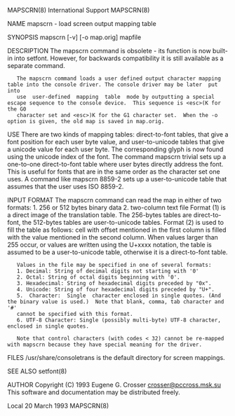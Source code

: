 MAPSCRN(8)                                                     International Support                                                    MAPSCRN(8)

NAME
       mapscrn - load screen output mapping table

SYNOPSIS
       mapscrn [-v] [-o map.orig] mapfile

DESCRIPTION
       The mapscrn command is obsolete - its function is now built-in into setfont.  However, for backwards compatibility it is still available as
       a separate command.

       The mapscrn command loads a user defined output character mapping table into the console driver. The console driver may be later  put  into
       use  user-defined  mapping  table  mode by outputting a special escape sequence to the console device.  This sequence is <esc>(K for the G0
       character set and <esc>)K for the G1 character set.  When the -o option is given, the old map is saved in map.orig.

USE
       There are two kinds of mapping tables: direct-to-font tables, that give a font position for  each  user  byte  value,  and  user-to-unicode
       tables that give a unicode value for each user byte. The corresponding glyph is now found using the unicode index of the font.  The command
              mapscrn trivial
       sets  up  a one-to-one direct-to-font table where user bytes directly address the font. This is useful for fonts that are in the same order
       as the character set one uses.  A command like
              mapscrn 8859-2
       sets up a user-to-unicode table that assumes that the user uses ISO 8859-2.

INPUT FORMAT
       The mapscrn command can read the map in either of two formats:
       1. 256 or 512 bytes binary data
       2. two-column text file
       Format (1) is a direct image of the translation table. The 256-bytes tables are direct-to-font, the 512-bytes  tables  are  user-to-unicode
       tables.  Format (2) is used to fill the table as follows: cell with offset mentioned in the first column is filled with the value mentioned
       in the second column.  When values larger than 255 occur, or values are written using the U+xxxx notation, the table is  assumed  to  be  a
       user-to-unicode table, otherwise it is a direct-to-font table.

       Values in the file may be specified in one of several formats:
       1. Decimal: String of decimal digits not starting with '0'
       2. Octal: String of octal digits beginning with '0'.
       3. Hexadecimal: String of hexadecimal digits preceded by "0x".
       4. Unicode: String of four hexadecimal digits preceded by "U+".
       5.  Character:  Single  character enclosed in single quotes. (And the binary value is used.)  Note that blank, comma, tab character and '#'
       cannot be specified with this format.
       6. UTF-8 Character: Single (possibly multi-byte) UTF-8 character, enclosed in single quotes.

       Note that control characters (with codes < 32) cannot be re-mapped with mapscrn because they have special meaning for the driver.

FILES
       /usr/share/consoletrans is the default directory for screen mappings.

SEE ALSO
       setfont(8)

AUTHOR
       Copyright (C) 1993 Eugene G. Crosser
       <crosser@pccross.msk.su>
       This software and documentation may be distributed freely.

Local                                                              20 March 1993                                                        MAPSCRN(8)
